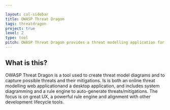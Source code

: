 ```yaml
---

layout: col-sidebar
title: OWASP Threat Dragon
tags: threatdragon
project: true
level: 2
type: tool
pitch: OWASP Threat Dragon provides a threat modelling application for teams implementing the STRIDE approach, both a desktop and a web application. Great for developers and defenders.
---
```


## What is this?
OWASP Threat Dragon is a tool used to create threat model diagrams and to capture possible threats and their mitigations. 
Is is both an online threat modelling web applicationand a desktop application, and includes system diagramming and a rule engine to auto-generate threats/mitigations. The focus is on great UX, a powerful rule engine and alignment with other development lifecycle tools.

